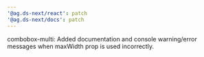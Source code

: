 ```yaml
---
'@ag.ds-next/react': patch
'@ag.ds-next/docs': patch
---
```


combobox-multi: Added documentation and console warning/error messages when maxWidth prop is used incorrectly.
